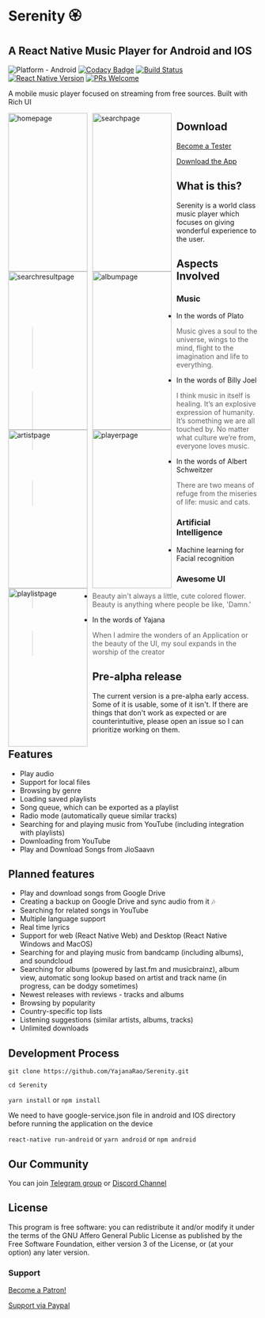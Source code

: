 # Serenity 🏵️

## A React Native Music Player for Android and IOS

![Platform - Android](https://img.shields.io/badge/platform-Android-yellow.svg)
[![Codacy Badge](https://api.codacy.com/project/badge/Grade/12302c2333a943529c90a79b98a9629c)](https://www.codacy.com/app/yajananrao/Serenity?utm_source=github.com&utm_medium=referral&utm_content=YajanaRao/Serenity&utm_campaign=Badge_Grade)
[![Build Status](https://travis-ci.org/YajanaRao/Serenity.svg?branch=master)](https://travis-ci.org/YajanaRao/Serenity)
[![React Native Version](https://img.shields.io/github/package-json/dependency-version/YajanaRao/serenity/react-native?color=%2361dafb)](https://github.com/react-native-community/releases/blob/master/CHANGELOG.md)
[![PRs Welcome](https://img.shields.io/badge/PRs-Welcome-brightgreen.svg)](https://github.com/YajanaRao/Serenity/pulls)

A mobile music player focused on streaming from free sources. Built with Rich UI

<p float="left">
<img src="https://dl.dropboxusercontent.com/s/mkg8orlpa8gw5u8/Screenshot_2021-03-21-21-02-02-675_com.serenity.jpg?dl=0"
    alt="homepage"
    height="320"
    width="160"
    style="float: left; margin-right: 10px;" />
<img src="https://dl.dropboxusercontent.com/s/i2x2zhobftby11w/Screenshot_2021-03-21-21-02-05-598_com.serenity.jpg?dl=0"
    alt="searchpage"
    height="320"
    width="160"
    style="float: left; margin-right: 10px;"/>
<img src="https://dl.dropboxusercontent.com/s/viemu00pradw81y/Screenshot_2021-03-21-21-48-33-793_com.serenity.jpg?dl=0"
    alt="searchresultpage"
    height="320"
    width="160"
    style="float: left; margin-right: 10px;"/>
<img src="https://dl.dropboxusercontent.com/s/csxknh361lmc8ku/Screenshot_2021-03-21-21-36-34-283_com.serenity.jpg?dl=0"
    alt="albumpage"
    height="320"
    width="160"
    style="float: left; margin-right: 10px;"/>
<img src="https://dl.dropboxusercontent.com/s/1shpv8mxvb13ids/Screenshot_2021-03-21-21-53-19-221_com.serenity.jpg?dl=0"
    alt="artistpage"
    height="320"
    width="160"
    style="float: left; margin-right: 10px;"/>
<img src="https://dl.dropboxusercontent.com/s/hria6a851iono98/Screenshot_2021-03-21-21-36-21-790_com.serenity.jpg?dl=0"
    alt="playerpage"
    height="320"
    width="160"
    style="float: left; margin-right: 10px;"/>
<img src="https://dl.dropboxusercontent.com/s/w0s74b06v8k831a/Screenshot_2021-03-21-21-02-09-621_com.serenity.jpg?dl=0"
    alt="playlistpage"
    height="320"
    width="160"
    style="float: left; margin-right: 10px;"/>
</p>

## Download

[Become a Tester](https://appdistribution.firebase.dev/i/Dv8WUupp)

[Download the App](https://install.appcenter.ms/users/Yajana/apps/Serenity)

## What is this?

Serenity is a world class music player which focuses on giving wonderful experience to the user.

## Aspects Involved

### Music

- In the words of Plato

  > Music gives a soul to the universe, wings to the mind, flight to the imagination and life to everything.

- In the words of Billy Joel

  > I think music in itself is healing. It’s an explosive expression of humanity. It’s something we are all touched by. No matter what culture we’re from, everyone loves music.

- In the words of Albert Schweitzer

  > There are two means of refuge from the miseries of life: music and cats.

### Artificial Intelligence

- Machine learning for Facial recognition

### Awesome UI

- > Beauty ain't always a little, cute colored flower. Beauty is anything where people be like, 'Damn.'
- In the words of Yajana

  > When I admire the wonders of an Application or the beauty of the UI, my soul expands in the worship of the creator

## Pre-alpha release

The current version is a pre-alpha early access. Some of it is usable, some of it isn't. If there are things that don't work as expected or are counterintuitive, please open an issue so I can prioritize working on them.

## Features

- Play audio
- Support for local files
- Browsing by genre
- Loading saved playlists
- Song queue, which can be exported as a playlist
- Radio mode (automatically queue similar tracks)
- Searching for and playing music from YouTube (including integration with playlists)
- Downloading from YouTube
- Play and Download Songs from JioSaavn

## Planned features

- Play and download songs from Google Drive
- Creating a backup on Google Drive and sync audio from it 🎶
- Searching for related songs in YouTube
- Multiple language support
- Real time lyrics
- Support for web (React Native Web) and Desktop (React Native Windows and MacOS)
- Searching for and playing music from bandcamp (including albums), and soundcloud
- Searching for albums (powered by last.fm and musicbrainz), album view, automatic song lookup based on artist and track name (in progress, can be dodgy sometimes)
- Newest releases with reviews - tracks and albums
- Browsing by popularity
- Country-specific top lists
- Listening suggestions (similar artists, albums, tracks)
- Unlimited downloads

## Development Process

`git clone https://github.com/YajanaRao/Serenity.git`

`cd Serenity`

`yarn install` or `npm install`

We need to have google-service.json file in android and IOS directory before running the application on the device

`react-native run-android` or `yarn android` or `npm android`

## Our Community

You can join [Telegram group](https://t.me/serenityapp) or [Discord Channel](https://discord.gg/vdqH9YqY)

## License

This program is free software: you can redistribute it and/or modify it under the terms of the GNU Affero General Public License as published by the Free Software Foundation, either version 3 of the License, or (at your option) any later version.

### Support

[Become a Patron!](https://www.patreon.com/bePatron?u=28198536)

[Support via Paypal](https://paypal.me/YajanaRao?locale.x=en_GB)

